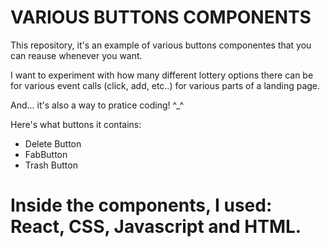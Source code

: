 # VARIOUS BUTTONS COMPONENTS

This repository, it's an example of various buttons componentes that you can reause whenever you want.

I want to experiment with how many different lottery options there can be for various event calls (click, add, etc..)
for various parts of a landing page. 

And... it's also a way to pratice coding! ^_^ 


Here's what buttons it contains: 

- Delete Button
- FabButton
- Trash Button


# Inside the components, I used: React, CSS, Javascript and HTML. 
